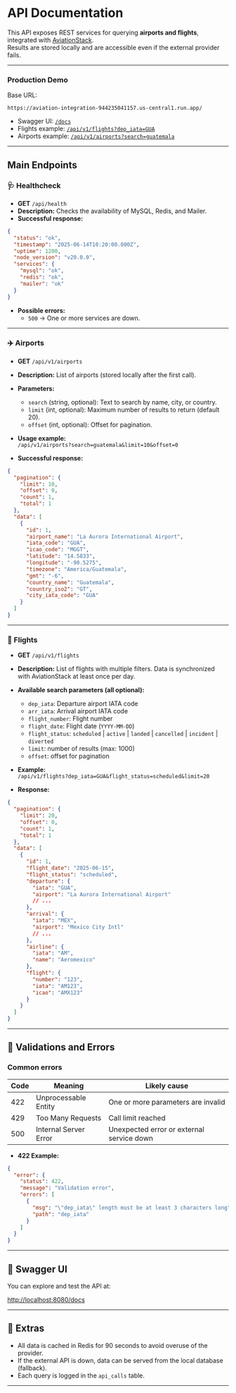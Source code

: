 # API Documentation

This API exposes REST services for querying **airports and flights**, integrated with [AviationStack](https://aviationstack.com/).  
Results are stored locally and are accessible even if the external provider fails.

---

### Production Demo

Base URL:

```text
https://aviation-integration-944235041157.us-central1.run.app/
```

- Swagger UI: [`/docs`](https://aviation-integration-944235041157.us-central1.run.app/docs)
- Flights example: [`/api/v1/flights?dep_iata=GUA`](https://aviation-integration-944235041157.us-central1.run.app/api/v1/flights?dep_iata=GUA)
- Airports example: [`/api/v1/airports?search=guatemala`](https://aviation-integration-944235041157.us-central1.run.app/api/v1/airports?search=guatemala)

---

## Main Endpoints

### 🩺 Healthcheck

- **GET** `/api/health`
- **Description:** Checks the availability of MySQL, Redis, and Mailer.
- **Successful response:**

```json
{
  "status": "ok",
  "timestamp": "2025-06-14T10:20:00.000Z",
  "uptime": 1200,
  "node_version": "v20.0.0",
  "services": {
    "mysql": "ok",
    "redis": "ok",
    "mailer": "ok"
  }
}
```

- **Possible errors:**
  - `500` → One or more services are down.

---

### ✈️ Airports

- **GET** `/api/v1/airports`
- **Description:** List of airports (stored locally after the first call).
- **Parameters:**

  - `search` (string, optional): Text to search by name, city, or country.
  - `limit` (int, optional): Maximum number of results to return (default 20).
  - `offset` (int, optional): Offset for pagination.

- **Usage example:**  
  `/api/v1/airports?search=guatemala&limit=10&offset=0`

- **Successful response:**

```json
{
  "pagination": {
    "limit": 10,
    "offset": 0,
    "count": 1,
    "total": 1
  },
  "data": [
    {
      "id": 1,
      "airport_name": "La Aurora International Airport",
      "iata_code": "GUA",
      "icao_code": "MGGT",
      "latitude": "14.5833",
      "longitude": "-90.5275",
      "timezone": "America/Guatemala",
      "gmt": "-6",
      "country_name": "Guatemala",
      "country_iso2": "GT",
      "city_iata_code": "GUA"
    }
  ]
}
```

---

### 🛫 Flights

- **GET** `/api/v1/flights`
- **Description:** List of flights with multiple filters. Data is synchronized with AviationStack at least once per day.

- **Available search parameters (all optional):**

  - `dep_iata`: Departure airport IATA code
  - `arr_iata`: Arrival airport IATA code
  - `flight_number`: Flight number
  - `flight_date`: Flight date (`YYYY-MM-DD`)
  - `flight_status`: `scheduled` | `active` | `landed` | `cancelled` | `incident` | `diverted`
  - `limit`: number of results (max: 1000)
  - `offset`: offset for pagination

- **Example:**  
  `/api/v1/flights?dep_iata=GUA&flight_status=scheduled&limit=20`

- **Response:**

```json
{
  "pagination": {
    "limit": 20,
    "offset": 0,
    "count": 1,
    "total": 1
  },
  "data": [
    {
      "id": 1,
      "flight_date": "2025-06-15",
      "flight_status": "scheduled",
      "departure": {
        "iata": "GUA",
        "airport": "La Aurora International Airport"
        // ...
      },
      "arrival": {
        "iata": "MEX",
        "airport": "Mexico City Intl"
        // ...
      },
      "airline": {
        "iata": "AM",
        "name": "Aeromexico"
      },
      "flight": {
        "number": "123",
        "iata": "AM123",
        "icao": "AMX123"
      }
    }
  ]
}
```

---

## 🧪 Validations and Errors

### Common errors

| Code | Meaning               | Likely cause                              |
| ---- | --------------------- | ----------------------------------------- |
| 422  | Unprocessable Entity  | One or more parameters are invalid        |
| 429  | Too Many Requests     | Call limit reached                        |
| 500  | Internal Server Error | Unexpected error or external service down |

- **422 Example:**

```json
{
  "error": {
    "status": 422,
    "message": "Validation error",
    "errors": [
      {
        "msg": "\"dep_iata\" length must be at least 3 characters long",
        "path": "dep_iata"
      }
    ]
  }
}
```

---

## 🧭 Swagger UI

You can explore and test the API at:

[http://localhost:8080/docs](http://localhost:8080/docs)

---

## 🧰 Extras

- All data is cached in Redis for 90 seconds to avoid overuse of the provider.
- If the external API is down, data can be served from the local database (fallback).
- Each query is logged in the `api_calls` table.

---
